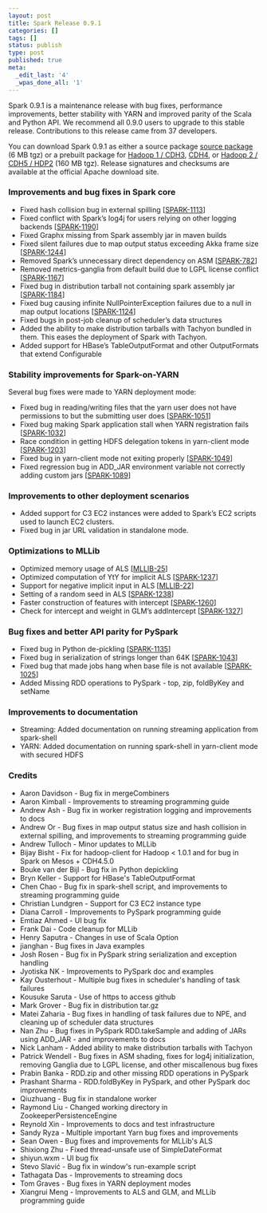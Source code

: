 ```yaml
---
layout: post
title: Spark Release 0.9.1
categories: []
tags: []
status: publish
type: post
published: true
meta:
  _edit_last: '4'
  _wpas_done_all: '1'
---
```


Spark 0.9.1 is a maintenance release with bug fixes, performance improvements, better stability with YARN and improved parity of the Scala and Python API. We recommend all 0.9.0 users to upgrade to this stable release. Contributions to this release came from 37 developers.

You can download Spark 0.9.1 as either a source package 
<a href="http://d3kbcqa49mib13.cloudfront.net/spark-0.9.1.tgz" onClick="trackOutboundLink(this, 'Release Download Links', 'cloudfront_spark-0.9.0-incubating.tgz'); return false;">source package</a>
(6 MB tgz) or a prebuilt package for 
<a href="http://d3kbcqa49mib13.cloudfront.net/spark-0.9.1-bin-hadoop1.tgz" onClick="trackOutboundLink(this, 'Release Download Links', 'cloudfront_spark-0.9.1-bin-hadoop1.tgz'); return false;">Hadoop 1 / CDH3</a>, 
<a href="http://d3kbcqa49mib13.cloudfront.net/spark-0.9.1-bin-cdh4.tgz" onClick="trackOutboundLink(this, 'Release Download Links', 'cloudfront_spark-0.9.1-bin-cdh4.tgz'); return false;">CDH4</a>, or
<a href="http://d3kbcqa49mib13.cloudfront.net/spark-0.9.1-bin-hadoop2.tgz" onClick="trackOutboundLink(this, 'Release Download Links', 'cloudfront_spark-0.9.1-bin-hadoop2.tgz'); return false;">Hadoop 2 / CDH5 / HDP2</a>
(160 MB tgz). Release signatures and checksums are available at the official Apache download site.

### Improvements and bug fixes in Spark core
* Fixed hash collision bug in external spilling [[SPARK-1113](https://issues.apache.org/jira/browse/SPARK-1113)]
* Fixed conflict with Spark’s log4j for users relying on other logging backends [[SPARK-1190](https://issues.apache.org/jira/browse/SPARK-1190)]
* Fixed Graphx missing from Spark assembly jar in maven builds
* Fixed silent failures due to map output status exceeding Akka frame size [[SPARK-1244](https://issues.apache.org/jira/browse/SPARK-1244)] 
* Removed Spark’s unnecessary direct dependency on ASM [[SPARK-782](https://issues.apache.org/jira/browse/SPARK-782)] 
* Removed metrics-ganglia from default build due to LGPL license conflict [[SPARK-1167](https://issues.apache.org/jira/browse/SPARK-1167)] 
* Fixed bug in distribution tarball not containing spark assembly jar [[SPARK-1184](https://issues.apache.org/jira/browse/SPARK-1184)]
* Fixed bug causing infinite NullPointerException failures due to a null in map output locations [[SPARK-1124](https://issues.apache.org/jira/browse/SPARK-1124)]
* Fixed bugs in post-job cleanup of scheduler’s data structures
* Added the ability to make distribution tarballs with Tachyon bundled in them. This eases the deployment of Spark with Tachyon.
* Added support for HBase’s TableOutputFormat and other OutputFormats that extend Configurable

### Stability improvements for Spark-on-YARN
Several bug fixes were made to YARN deployment mode:

* Fixed bug in reading/writing files that the yarn user does not have permissions to but the submitting user does [[SPARK-1051](https://issues.apache.org/jira/browse/SPARK-1051)]
* Fixed bug making Spark application stall when YARN registration fails [[SPARK-1032](https://issues.apache.org/jira/browse/SPARK-1032)]
* Race condition in getting HDFS delegation tokens in yarn-client mode [[SPARK-1203](https://issues.apache.org/jira/browse/SPARK-1203)]
* Fixed bug in yarn-client mode not exiting properly [[SPARK-1049](https://issues.apache.org/jira/browse/SPARK-1049)]
* Fixed regression bug in ADD_JAR environment variable not correctly adding custom jars [[SPARK-1089](https://issues.apache.org/jira/browse/SPARK-1089)] 

### Improvements to other deployment scenarios
* Added support for C3 EC2 instances were added to Spark’s EC2 scripts used to launch EC2 clusters.
* Fixed bug in jar URL validation in standalone mode.

### Optimizations to MLLib
* Optimized memory usage of ALS [[MLLIB-25](https://issues.apache.org/jira/browse/MLLIB-25)] 
* Optimized computation of YtY for implicit ALS [[SPARK-1237](https://issues.apache.org/jira/browse/SPARK-1237)]
* Support for negative implicit input in ALS [[MLLIB-22](https://issues.apache.org/jira/browse/MLLIB-22)]
* Setting of a random seed in ALS [[SPARK-1238](https://issues.apache.org/jira/browse/SPARK-1238)]
* Faster construction of features with intercept [[SPARK-1260](https://issues.apache.org/jira/browse/SPARK-1260)] 
* Check for intercept and weight in GLM’s addIntercept [[SPARK-1327](https://issues.apache.org/jira/browse/SPARK-1327)]

### Bug fixes and better API parity for PySpark
* Fixed bug in Python de-pickling [[SPARK-1135](https://issues.apache.org/jira/browse/SPARK-1135)]
* Fixed bug in serialization of strings longer than 64K [[SPARK-1043](https://issues.apache.org/jira/browse/SPARK-1043)] 
* Fixed bug that made jobs hang when base file is not available [[SPARK-1025](https://issues.apache.org/jira/browse/SPARK-1025)] 
* Added Missing RDD operations to PySpark - top, zip, foldByKey and setName 

### Improvements to documentation
* Streaming: Added documentation on running streaming application from spark-shell
* YARN: Added documentation on running spark-shell in yarn-client mode with secured HDFS

### Credits
* Aaron Davidson - Bug fix in mergeCombiners
* Aaron Kimball - Improvements to streaming programming guide
* Andrew Ash - Bug fix in worker registration logging and improvements to docs
* Andrew Or - Bug fixes in map output status size and hash collision in external spilling,  and improvements to streaming programming guide
* Andrew Tulloch - Minor updates to MLLib
* Bijay Bisht - Fix for hadoop-client for Hadoop < 1.0.1 and for bug in Spark on Mesos + CDH4.5.0
* Bouke van der Bijl - Bug fix in Python depickling
* Bryn Keller  - Support for HBase's TableOutputFormat
* Chen Chao - Bug fix in spark-shell script, and improvements to streaming programming guide
* Christian Lundgren - Support for C3 EC2 instance type
* Diana Carroll - Improvements to PySpark programming guide
* Emtiaz Ahmed - UI bug fix
* Frank Dai - Code cleanup for MLLib
* Henry Saputra - Changes in use of Scala Option
* jianghan - Bug fixes in Java examples
* Josh Rosen - Bug fix in PySpark string serialization and exception handling
* Jyotiska NK  - Improvements to PySpark doc and examples
* Kay Ousterhout - Multiple bug fixes in scheduler's handling of task failures
* Kousuke Saruta - Use of https to access github
* Mark Grover  - Bug fix in distribution tar.gz
* Matei Zaharia - Bug fixes in handling of task failures due to NPE,  and cleaning up of scheduler data structures 
* Nan Zhu - Bug fixes in PySpark RDD.takeSample and adding of JARs using ADD_JAR -  and improvements to docs
* Nick Lanham - Added ability to make distribution tarballs with Tachyon
* Patrick Wendell - Bug fixes in ASM shading, fixes for log4j initialization, removing Ganglia due to LGPL license, and other miscallenous bug fixes
* Prabin Banka - RDD.zip and other missing RDD operations in PySpark
* Prashant Sharma - RDD.foldByKey in PySpark, and other PySpark doc improvements
* Qiuzhuang - Bug fix in standalone worker 
* Raymond Liu - Changed working directory in ZookeeperPersistenceEngine
* Reynold Xin  - Improvements to docs and test infrastructure
* Sandy Ryza - Multiple important Yarn bug fixes and improvements
* Sean Owen - Bug fixes and improvements for MLLib's ALS
* Shixiong Zhu - Fixed thread-unsafe use of SimpleDateFormat
* shiyun.wxm - UI bug fix
* Stevo Slavić - Bug fix in window's run-example script
* Tathagata Das - Improvements to streaming docs
* Tom Graves - Bug fixes in YARN deployment modes
* Xiangrui Meng - Improvements to ALS and GLM, and MLLib programming guide

